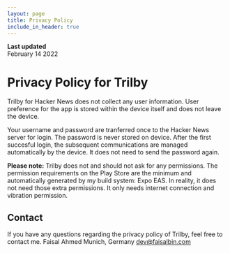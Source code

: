 ```yaml
---
layout: page
title: Privacy Policy
include_in_header: true
---
```


**Last updated**  
February 14 2022

# Privacy Policy for Trilby

Trilby for Hacker News does not collect any user information. User preference for the app is stored within the device itself and does not leave the device.

Your username and password are tranferred once to the Hacker News server for login. The password is never stored on device. After the first succesful login, the subsequent communications are managed automatically by the device. It does not need to send the password again.

**Please note:** Trilby does not and should not ask for any permissions. The permission requirements on the Play Store are the minimum and automatically generated by my build system: Expo EAS. In reality, it does not need those extra permissions. It only needs internet connection and vibration permission.
<br>

## Contact

If you have any questions regarding the privacy policy of Trilby, feel free to contact me.
Faisal Ahmed
Munich, Germany
dev@faisalbin.com
